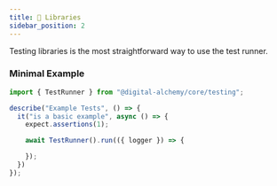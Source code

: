 ```yaml
---
title: 📂 Libraries
sidebar_position: 2
---
```


Testing libraries is the most straightforward way to use the test runner.

### Minimal Example

```typescript
import { TestRunner } from "@digital-alchemy/core/testing";

describe("Example Tests", () => {
  it("is a basic example", async () => {
    expect.assertions(1);

    await TestRunner().run(({ logger }) => {

    });
  })
});
```
